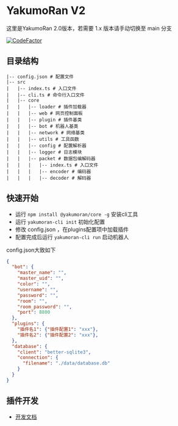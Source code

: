 # YakumoRan V2
这里是YakumoRan 2.0版本，若需要 1.x 版本请手动切换至 main 分支

[![CodeFactor](https://www.codefactor.io/repository/github/iirose-tools/yakumoran/badge)](https://www.codefactor.io/repository/github/iirose-tools/yakumoran)


## 目录结构
```
|-- config.json # 配置文件
|-- src
|   |-- index.ts # 入口文件
|   |-- cli.ts # 命令行入口文件
|   |-- core
|   |   |-- loader # 插件加载器
|   |   |-- web # 网页控制面板
|   |   |-- plugin # 插件基类
|   |   |-- bot # 机器人基类
|   |   |-- network # 网络基类
|   |   |-- utils # 工具函数
|   |   |-- config # 配置解析器
|   |   |-- logger # 日志模块
|   |   |-- packet # 数据包编解码器
|   |   |   |-- index.ts # 入口文件
|   |   |   |-- encoder # 编码器
|   |   |   |-- decoder # 解码器
```

## 快速开始
- 运行 `npm install @yakumoran/core -g` 安装cli工具
- 运行 `yakumoran-cli init` 初始化配置
- 修改 config.json ，在plugins配置项中加载插件
- 配置完成后运行 `yakumoran-cli run` 启动机器人

config.json大致如下
```json
{
  "bot": {
    "master_name": "",
    "master_uid": "",
    "color": "",
    "username": "",
    "password": "",
    "room": "",
    "room_password": "",
    "port": 8800
  },
  "plugins": {
    "插件名1": {"插件配置1": "xxx"},
    "插件名2": {"插件配置2": "xxx"},
  },
  "database": {
    "client": "better-sqlite3",
    "connection": {
      "filename": "./data/database.db"
    }
  }
}
```

## 插件开发
- [开发文档](/docs)
